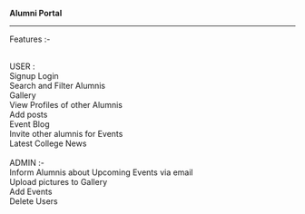<b>Alumni Portal</b>
<hr>
<p>Features :- </p>
</br>
USER : </br>
Signup Login</br>
Search and Filter Alumnis</br>
Gallery </br>
View Profiles of other Alumnis </br>
Add posts </br>
Event Blog </br>Invite other alumnis for Events
</br>Latest College News </br>
</br>
ADMIN :- </br>
Inform Alumnis about Upcoming Events via email </br>
Upload pictures to Gallery </br>
Add Events </br>
Delete Users
